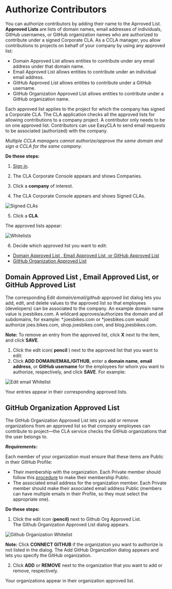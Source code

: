 # Authorize Contributors

You can authorize contributors by adding their name to the Aprroved List. **Approved Lists** are lists of domain names, email addresses of individuals, GitHub usernames, or GitHub organization names who are authorized to contribute under a signed Corporate CLA. As a CCLA manager, you allow contributions to projects on behalf of your company by using any approved list:

* Domain Approved List allows entities to contribute under any email address under that domain name.
* Email Approved List allows entities to contribute under an individual email address.
* GitHub Approved List allows entities to contribute under a GitHub username.
* GitHub Organization Approved List allows entities to contribute under a GitHub organization name.

Each approved list applies to the project for which the company has signed a Corporate CLA. The CLA application checks all the approved lists for allowing contributions to a company project. A contributor only needs to be on one approved list. Contributors can use EasyCLA to send email requests to be associated \(authorized\) with the company.

_Multiple CCLA managers cannot authorize/approve the same domain and sign a CCLA for the same company._

**Do these steps:**

1. ​[Sign in](sign-in-to-the-cla-corporate-console.md).

2. The CLA Corporate Console appears and shows Companies.

3. Click a **company** of interest.

4. The CLA Corporate Console appears and shows Signed CLAs.

![Signed CLAs](https://firebasestorage.googleapis.com/v0/b/gitbook-28427.appspot.com/o/assets%2F-LuWIT3NfRhMt-F50U5n%2F-LuXUenJzl7sWiTp19eT%2F-LuXUgxp2Gfw1K9xp_jp%2Fcla-signed-clas.png?generation=1574684254209917&alt=media)

5. Click a **CLA**.

The approved lists appear:

![Whitelists](https://firebasestorage.googleapis.com/v0/b/gitbook-28427.appspot.com/o/assets%2F-LuWIT3NfRhMt-F50U5n%2F-LuXUenJzl7sWiTp19eT%2F-LuXUgxrxZtNfekGaZ8b%2Fcla-whitelists.png?generation=1574684254580013&alt=media)

6. Decide which approved list you want to edit:

* [Domain Approved List , Email Approved List, or GitHub Approved List](whitelist-contributors.md#domain-whitelist-email-whitelist-or-github-whitelist)
* [GitHub Organization Approved List](whitelist-contributors.md#github-organization-whitelist)

## Domain Approved List , Email Approved List, or GitHub Approved List <a id="domain-whitelist-email-whitelist-or-github-whitelist"></a>

The corresponding Edit _domain/email/github_ approved list dialog lets you add, edit, and delete values to the approved list so that employees \(developers\) can be associated to the company. An example domain name value is joesbikes.com. A wildcard approves/authorizes the domain and all subdomains, for example: \*.joesbikes.com or \*joesbikes.com would authorize joes.bikes.com, shop.joesbikes.com, and blog.joesbikes.com.

**Note:** To remove an entry from the approved list, click **X** next to the item, and click **SAVE**.

1. Click the edit icon\( **pencil** \) next to the approved list that you want to edit:
2. Click **ADD DOMAIN/EMAIL/GITHUB**, enter a **domain name**, **email address**, or **GitHub username** for the employees for whom you want to authorize, respectively, and click **SAVE**. For example:

![Edit email Whitelist](https://gblobscdn.gitbook.com/assets%2F-LuWIT3NfRhMt-F50U5n%2F-LuXUenJzl7sWiTp19eT%2F-LuXUgxvL5WG4fjyScmx%2Fcla-edit-email-whitelist.png?generation=1574684260759456&alt=media)

Your entries appear in their corresponding approved lists.

## GitHub Organization Approved List <a id="github-organization-whitelist"></a>

The GitHub Organization Approved List lets you add or remove organizations from an approved list so that company employees can contribute to project—the CLA service checks the GitHub organizations that the user belongs to.

_**Requirements:**_

Each member of your organization must ensure that these items are Public in their GitHub Profile:

* Their membership with the organization. Each Private member should follow this [procedure](https://help.github.com/en/articles/publicizing-or-hiding-organization-membership) to make their membership Public.
* The associated email address for the organization member. Each Private member should make their associated email address Public \(members can have multiple emails in their Profile, so they must select the appropriate one\).

**Do these steps:**

1. Click the edit icon \(**pencil\)** next to Github Org Approved List.  
    The Github Organization Approved List dialog appears.

![Github Organization Whitelist](https://firebasestorage.googleapis.com/v0/b/gitbook-28427.appspot.com/o/assets%2F-LuWIT3NfRhMt-F50U5n%2F-LuXUenJzl7sWiTp19eT%2F-LuXUgxxP0dhfxV5XHc-%2Fcla-github-organization-whitelist-no-organizations.png?generation=1574684254778432&alt=media)

**Note:** Click **CONNECT GITHUB** if the organization you want to authorize is not listed in the dialog. The Add GitHub Organization dialog appears and lets you specify the GitHub organization.

2. Click **ADD** or **REMOVE** next to the organization that you want to add or remove, respectively.

Your organizations appear in their organization approved list.

